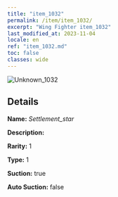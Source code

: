 ```yaml
---
title: "item_1032"
permalink: /item/item_1032/
excerpt: "Wing Fighter item_1032"
last_modified_at: 2023-11-04
locale: en
ref: "item_1032.md"
toc: false
classes: wide
---
```



 ![Unknown_1032](/images/item/Settlement_star_p.png)



## Details

 **Name:** *Settlement_star* 

 **Description:** 

 **Rarity:** 1 

 **Type:** 1 

 **Suction:** true 

 **Auto Suction:** false 


